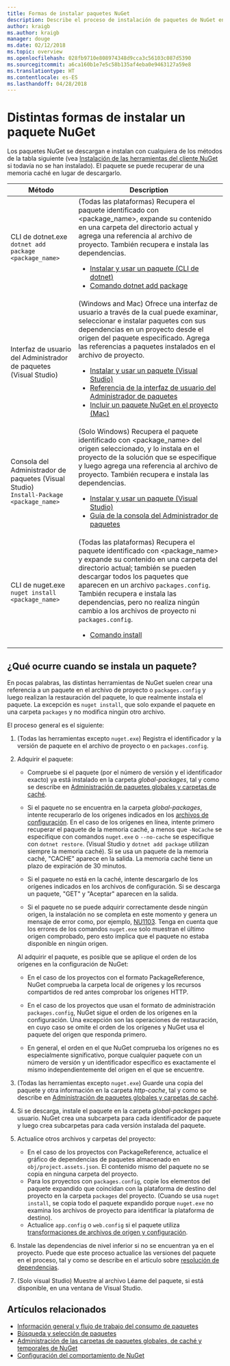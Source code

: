 ```yaml
---
title: Formas de instalar paquetes NuGet
description: Describe el proceso de instalación de paquetes de NuGet en un proyecto, que incluye lo que sucede en el disco y a los correspondientes archivos de proyecto.
author: kraigb
ms.author: kraigb
manager: douge
ms.date: 02/12/2018
ms.topic: overview
ms.openlocfilehash: 028fb9710e808974348d9cca3c56103c087d5390
ms.sourcegitcommit: a6ca160b1e7e5c58b135af4eba0e9463127a59e8
ms.translationtype: HT
ms.contentlocale: es-ES
ms.lasthandoff: 04/28/2018
---
```

# <a name="different-ways-to-install-a-nuget-package"></a>Distintas formas de instalar un paquete NuGet

Los paquetes NuGet se descargan e instalan con cualquiera de los métodos de la tabla siguiente (vea [Instalación de las herramientas del cliente NuGet](../install-nuget-client-tools.md) si todavía no se han instalado). El paquete se puede recuperar de una memoria caché en lugar de descargarlo.

| Método | Description |
| --- | --- |
| CLI de dotnet.exe<br/>`dotnet add package <package_name>` | (Todas las plataformas) Recupera el paquete identificado con \<package_name\>, expande su contenido en una carpeta del directorio actual y agrega una referencia al archivo de proyecto. También recupera e instala las dependencias.<ul><li>[Instalar y usar un paquete (CLI de dotnet)](../quickstart/install-and-use-a-package-using-the-dotnet-cli.md)</li><li>[Comando dotnet add package](/dotnet/core/tools/dotnet-add-package)</li></ul> |
| Interfaz de usuario del Administrador de paquetes (Visual Studio) | (Windows and Mac) Ofrece una interfaz de usuario a través de la cual puede examinar, seleccionar e instalar paquetes con sus dependencias en un proyecto desde el origen del paquete especificado. Agrega las referencias a paquetes instalados en el archivo de proyecto.<ul><li>[Instalar y usar un paquete (Visual Studio)](../quickstart/install-and-use-a-package-in-visual-studio.md)</li><li>[Referencia de la interfaz de usuario del Administrador de paquetes](../tools/package-manager-ui.md)</li><li>[Incluir un paquete NuGet en el proyecto (Mac)](/visualstudio/mac/nuget-walkthrough)</li></ul> |
| Consola del Administrador de paquetes (Visual Studio)<br/>`Install-Package <package_name>` | (Solo Windows) Recupera el paquete identificado con \<package_name\> del origen seleccionado, y lo instala en el proyecto de la solución que se especifique y luego agrega una referencia al archivo de proyecto. También recupera e instala las dependencias.<ul><li>[Instalar y usar un paquete (Visual Studio)](../quickstart/install-and-use-a-package-in-visual-studio.md)</li><li>[Guía de la consola del Administrador de paquetes](../tools/package-manager-console.md)</li></ul> |
| CLI de nuget.exe<br/>`nuget install <package_name>` | (Todas las plataformas) Recupera el paquete identificado con \<package_name\> y expande su contenido en una carpeta del directorio actual; también se pueden descargar todos los paquetes que aparecen en un archivo `packages.config`. También recupera e instala las dependencias, pero no realiza ningún cambio a los archivos de proyecto ni `packages.config`.<ul><li>[Comando install](../tools/cli-ref-install.md)</li></ul> |

## <a name="what-happens-when-a-package-is-installed"></a>¿Qué ocurre cuando se instala un paquete?

En pocas palabras, las distintas herramientas de NuGet suelen crear una referencia a un paquete en el archivo de proyecto o `packages.config` y luego realizan la restauración del paquete, lo que realmente instala el paquete. La excepción es `nuget install`, que solo expande el paquete en una carpeta `packages` y no modifica ningún otro archivo.

El proceso general es el siguiente:

1. (Todas las herramientas excepto `nuget.exe`) Registra el identificador y la versión de paquete en el archivo de proyecto o en `packages.config`.

2. Adquirir el paquete:
   - Compruebe si el paquete (por el número de versión y el identificador exacto) ya está instalado en la carpeta *global-packages*, tal y como se describe en [Administración de paquetes globales y carpetas de caché](managing-the-global-packages-and-cache-folders.md).

   - Si el paquete no se encuentra en la carpeta *global-packages*, intente recuperarlo de los orígenes indicados en los [archivos de configuración](Configuring-NuGet-Behavior.md). En el caso de los orígenes en línea, intente primero recuperar el paquete de la memoria caché, a menos que `-NoCache` se especifique con comandos `nuget.exe` o `--no-cache` se especifique con `dotnet restore`. (Visual Studio y `dotnet add package` utilizan siempre la memoria caché). Si se usa un paquete de la memoria caché, "CACHE" aparece en la salida. La memoria caché tiene un plazo de expiración de 30 minutos.

   - Si el paquete no está en la caché, intente descargarlo de los orígenes indicados en los archivos de configuración. Si se descarga un paquete, "GET" y "Aceptar" aparecen en la salida.

   - Si el paquete no se puede adquirir correctamente desde ningún origen, la instalación no se completa en este momento y genera un mensaje de error como, por ejemplo, [NU1103](../reference/errors-and-warnings.md#nu1103). Tenga en cuenta que los errores de los comandos `nuget.exe` solo muestran el último origen comprobado, pero esto implica que el paquete no estaba disponible en ningún origen.

   Al adquirir el paquete, es posible que se aplique el orden de los orígenes en la configuración de NuGet:

   - En el caso de los proyectos con el formato PackageReference, NuGet comprueba la carpeta local de orígenes y los recursos compartidos de red antes comprobar los orígenes HTTP.

   - En el caso de los proyectos que usan el formato de administración `packages.config`, NuGet sigue el orden de los orígenes en la configuración. Una excepción son las operaciones de restauración, en cuyo caso se omite el orden de los orígenes y NuGet usa el paquete del origen que responda primero.

   - En general, el orden en el que NuGet comprueba los orígenes no es especialmente significativo, porque cualquier paquete con un número de versión y un identificador específico es exactamente el mismo independientemente del origen en el que se encuentre.

3. (Todas las herramientas excepto `nuget.exe`) Guarde una copia del paquete y otra información en la carpeta *http-cache*, tal y como se describe en [Administración de paquetes globales y carpetas de caché](managing-the-global-packages-and-cache-folders.md).

4. Si se descarga, instale el paquete en la carpeta *global-packages* por usuario. NuGet crea una subcarpeta para cada identificador de paquete y luego crea subcarpetas para cada versión instalada del paquete.

5. Actualice otros archivos y carpetas del proyecto:

    - En el caso de los proyectos con PackageReference, actualice el gráfico de dependencias de paquetes almacenado en `obj/project.assets.json`. El contenido mismo del paquete no se copia en ninguna carpeta del proyecto.
    - Para los proyectos con `packages.config`, copie los elementos del paquete expandido que coincidan con la plataforma de destino del proyecto en la carpeta `packages` del proyecto. (Cuando se usa `nuget install`, se copia todo el paquete expandido porque `nuget.exe` no examina los archivos de proyecto para identificar la plataforma de destino).
    - Actualice `app.config` o `web.config` si el paquete utiliza [transformaciones de archivos de origen y configuración](../create-packages/source-and-config-file-transformations.md).

6. Instale las dependencias de nivel inferior si no se encuentran ya en el proyecto. Puede que este proceso actualice las versiones del paquete en el proceso, tal y como se describe en el artículo sobre [resolución de dependencias](../consume-packages/dependency-resolution.md).

7. (Solo visual Studio) Muestre al archivo Léame del paquete, si está disponible, en una ventana de Visual Studio.

## <a name="related-articles"></a>Artículos relacionados

- [Información general y flujo de trabajo del consumo de paquetes](../consume-packages/overview-and-workflow.md)
- [Búsqueda y selección de paquetes](../consume-packages/finding-and-choosing-packages.md)
- [Administración de las carpetas de paquetes globales, de caché y temporales de NuGet](managing-the-global-packages-and-cache-folders.md)
- [Configuración del comportamiento de NuGet](../consume-packages/configuring-nuget-behavior.md)

